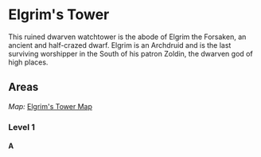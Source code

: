 # Elgrim's Tower

This ruined dwarven watchtower is the abode of Elgrim the Forsaken, an ancient and half-crazed dwarf. Elgrim is an Archdruid and is the last surviving worshipper in the South of his patron Zoldin, the dwarven god of high places.

## Areas

_Map:_ [Elgrim's Tower Map](ElgrimsTower.pdf)

### Level 1

#### A

